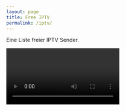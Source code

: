 ```yaml
---
layout: page
title: Free IPTV
permalink: /iptv/
---
```


Eine Liste freier IPTV Sender.

<video id="player" controls></video>

<script src="hls.js" type="text/javascript"></script>
<script>
function loadVideo() {
      var video = document.getElementById('player');
      if (Hls.isSupported()) {
        var hls = new Hls({
          debug: true,
        });
        hls.loadSource('https://vs-live-exxpress.sf.apa.at/exxpress-live1/exxpress.smil/playlist.m3u8');
        hls.attachMedia(video);
        hls.on(Hls.Events.MEDIA_ATTACHED, function () {
          video.muted = false;
          video.play();
        });
      }
      // hls.js is not supported on platforms that do not have Media Source Extensions (MSE) enabled.
      // When the browser has built-in HLS support (check using `canPlayType`), we can provide an HLS manifest (i.e. .m3u8 URL) directly to the video element throught the `src` property.
      // This is using the built-in support of the plain video element, without using hls.js.
      else if (video.canPlayType('application/vnd.apple.mpegurl')) {
        video.src = 'https://vs-live-exxpress.sf.apa.at/exxpress-live1/exxpress.smil/playlist.m3u8';
        video.addEventListener('canplay', function () {
          video.play();
        });
      }
}

setTimeout(loadVideo, 1000);
    </script>
